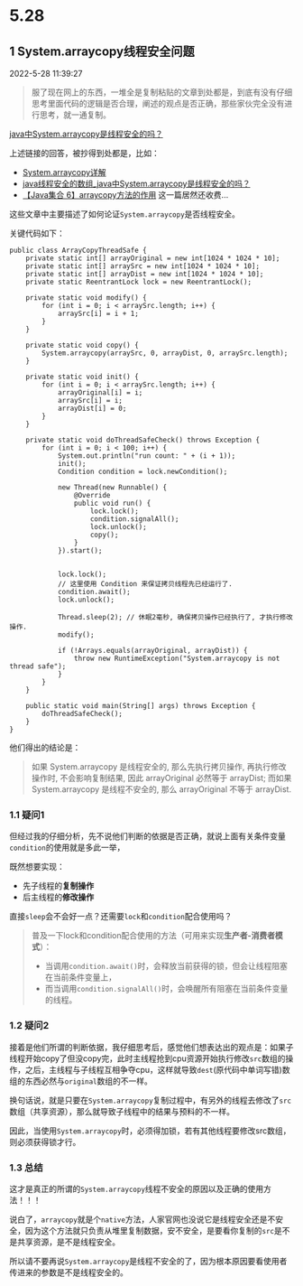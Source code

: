 # 5.28

## 1 System.arraycopy线程安全问题

2022-5-28 11:39:27

>服了现在网上的东西，一堆全是复制粘贴的文章到处都是，到底有没有仔细思考里面代码的逻辑是否合理，阐述的观点是否正确，那些家伙完全没有进行思考，就一通复制。

[java中System.arraycopy是线程安全的吗？](https://segmentfault.com/q/1010000007608412)

上述链接的回答，被抄得到处都是，比如：

* [System.arraycopy详解](https://blog.csdn.net/wqy__007/article/details/115623270)
* [java线程安全的数组_java中System.arraycopy是线程安全的吗？](https://blog.csdn.net/weixin_42594427/article/details/114709155)
* [【Java集合 6】arraycopy方法的作用](https://blog.csdn.net/guorui_java/article/details/113187970) 这一篇居然还收费...

这些文章中主要描述了如何论证`System.arraycopy`是否线程安全。

关键代码如下：

```
public class ArrayCopyThreadSafe {
    private static int[] arrayOriginal = new int[1024 * 1024 * 10];
    private static int[] arraySrc = new int[1024 * 1024 * 10];
    private static int[] arrayDist = new int[1024 * 1024 * 10];
    private static ReentrantLock lock = new ReentrantLock();

    private static void modify() {
        for (int i = 0; i < arraySrc.length; i++) {
            arraySrc[i] = i + 1;
        }
    }

    private static void copy() {
        System.arraycopy(arraySrc, 0, arrayDist, 0, arraySrc.length);
    }

    private static void init() {
        for (int i = 0; i < arraySrc.length; i++) {
            arrayOriginal[i] = i;
            arraySrc[i] = i;
            arrayDist[i] = 0;
        }
    }

    private static void doThreadSafeCheck() throws Exception {
        for (int i = 0; i < 100; i++) {
            System.out.println("run count: " + (i + 1));
            init();
            Condition condition = lock.newCondition();

            new Thread(new Runnable() {
                @Override
                public void run() {
                    lock.lock();
                    condition.signalAll();
                    lock.unlock();
                    copy();
                }
            }).start();


            lock.lock();
            // 这里使用 Condition 来保证拷贝线程先已经运行了.
            condition.await();
            lock.unlock();

            Thread.sleep(2); // 休眠2毫秒, 确保拷贝操作已经执行了, 才执行修改操作.
            modify();

            if (!Arrays.equals(arrayOriginal, arrayDist)) {
                throw new RuntimeException("System.arraycopy is not thread safe");
            }
        }
    }

    public static void main(String[] args) throws Exception {
        doThreadSafeCheck();
    }
}
```

他们得出的结论是：

>如果 System.arraycopy 是线程安全的, 那么先执行拷贝操作, 再执行修改操作时, 不会影响复制结果, 因此 arrayOriginal 必然等于 arrayDist; 而如果 System.arraycopy 是线程不安全的, 那么 arrayOriginal 不等于 arrayDist.

### 1.1 疑问1

但经过我的仔细分析，先不说他们判断的依据是否正确，就说上面有关条件变量`condition`的使用就是多此一举，

既然想要实现：

* 先子线程的**复制操作** 
* 后主线程的**修改操作**

直接`sleep`会不会好一点？还需要`lock`和`condition`配合使用吗？

>普及一下lock和condition配合使用的方法（可用来实现**生产者-消费者模式**）：
>
>* 当调用`condition.await()`时，会释放当前获得的锁，但会让线程阻塞在当前条件变量上，
>* 而当调用`condition.signalAll()`时，会唤醒所有阻塞在当前条件变量的线程。

### 1.2 疑问2

接着是他们所谓的判断依据，我仔细思考后，感觉他们想表达出的观点是：如果子线程开始copy了但没copy完，此时主线程抢到cpu资源开始执行修改`src`数组的操作，之后，主线程与子线程互相争夺cpu，这样就导致`dest`(原代码中单词写错)数组的东西必然与`original`数组的不一样。

换句话说，就是只要在`System.arraycopy`复制过程中，有另外的线程去修改了`src`数组（共享资源），那么就导致子线程中的结果与预料的不一样。

因此，当使用`System.arraycopy`时，必须得加锁，若有其他线程要修改src数组，则必须获得锁才行。

### 1.3 总结

这才是真正的所谓的`System.arraycopy`线程不安全的原因以及正确的使用方法！！！

说白了，`arraycopy`就是个`native`方法，人家官网也没说它是线程安全还是不安全，因为这个方法就只负责从堆里复制数据，安不安全，是要看你复制的`src`是不是共享资源，是不是线程安全。

所以请不要再说`System.arraycopy`是线程不安全的了，因为根本原因要看使用者传进来的参数是不是线程安全的。